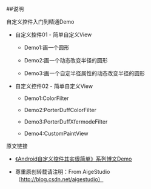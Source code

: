 ##说明

自定义控件入门到精通Demo

 - 自定义控件01 - 简单自定义View

    - Demo1:画一个圆形

    - Demo2:画一个动态改变半径的圆形

    - Demo3:画一个自定半径属性的动态改变半径的圆形

 - 自定义控件02 - 简单自定义View

    - Demo1:ColorFilter

    - Demo2:PorterDuffColorFilter

    - Demo3:PorterDuffXfermodeFilter

    - Demo4:CustomPaintView

原文链接

 - [《Android自定义控件其实很简单》系列博文Demo](http://blog.csdn.net/column/details/androidcustomview.html)

 - 尊重原创转载请注明：From AigeStudio（http://blog.csdn.net/aigestudio）

